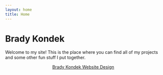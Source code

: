 ```yaml
---
layout: home
title: Home
---
```

# Brady Kondek

Welcome to my site! This is the place where you can find all of my projects and some other fun stuff I put together.
<br>
<center><a href="https://www.bradykondek.ga/brady-kondek-website-design">Brady Kondek Website Design</a></center>
